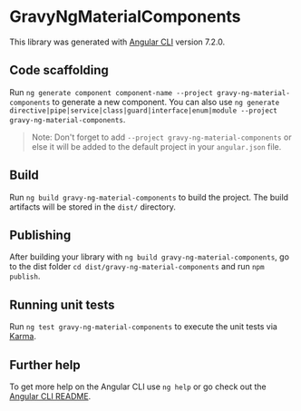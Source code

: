 # GravyNgMaterialComponents

This library was generated with [Angular CLI](https://github.com/angular/angular-cli) version 7.2.0.

## Code scaffolding

Run `ng generate component component-name --project gravy-ng-material-components` to generate a new component. You can also use `ng generate directive|pipe|service|class|guard|interface|enum|module --project gravy-ng-material-components`.
> Note: Don't forget to add `--project gravy-ng-material-components` or else it will be added to the default project in your `angular.json` file. 

## Build

Run `ng build gravy-ng-material-components` to build the project. The build artifacts will be stored in the `dist/` directory.

## Publishing

After building your library with `ng build gravy-ng-material-components`, go to the dist folder `cd dist/gravy-ng-material-components` and run `npm publish`.

## Running unit tests

Run `ng test gravy-ng-material-components` to execute the unit tests via [Karma](https://karma-runner.github.io).

## Further help

To get more help on the Angular CLI use `ng help` or go check out the [Angular CLI README](https://github.com/angular/angular-cli/blob/master/README.md).
